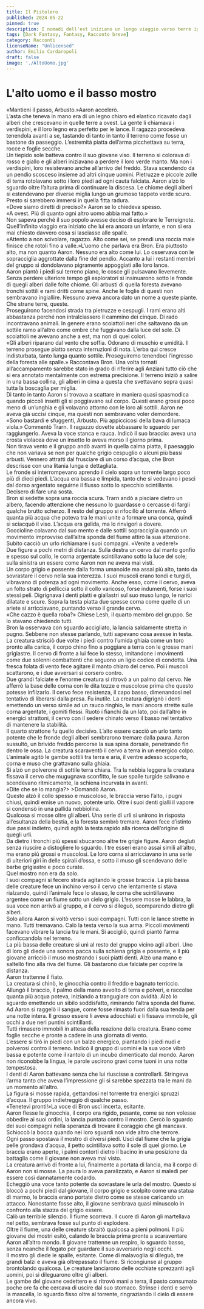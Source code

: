 ```yaml
---
title: Il Pistolero
published: 2024-05-22
pinned: true
description: I nomadi dell'est iniziano un lungo viaggio verso terre ignote, alla ricerca di un posto da chiamare casa.
tags: [Dark Fantasy, Fantasy, Racconto breve]
category: Racconti
licenseName: "Unlicensed"
author: Emilio Cardaropoli
draft: false
image: './AltoUomo.jpg'
---
```


# L'alto uomo e il basso mostro

«Mantieni il passo, Arbusto.»Aaron accelerò. </br>
L’asta che teneva in mano era di un legno chiaro ed elastico ricavato dagli alberi che crescevano in quelle terre a ovest. La gente li chiamava i verdispini, e il loro legno era perfetto per le lance. Il ragazzo procedeva tenendola avanti a se, tastando di tanto in tanto il terreno come fosse un bastone da passeggio. L’estremità piatta dell’arma picchettava su terra, rocce e foglie secche.</br>
Un tiepido sole batteva contro il suo giovane viso. Il terreno si colorava di rosso e giallo e gli alberi iniziavano a perdere il loro verde manto. Ma non i verdispini, loro resistevano anche all’arrivo del freddo.
Stava scendendo da un pendio scosceso insieme ad altri cinque uomini. Pietruzze e piccole zolle di terra rotolavano sotto i loro piedi ad ogni cauta falciata. Aaron alzò lo sguardo oltre l’altura prima di continuare la discesa. Le chiome degli alberi si estendevano per diverse miglia lungo un grumoso tappeto verde scuro. Presto si sarebbero immersi in quella fitta radura.</br>
«Dove siamo diretti di preciso?» Aaron se lo chiedeva spesso.</br>
«A ovest. Più di quanto ogni altro uomo abbia mai fatto.»</br>
Non sapeva perché il suo popolo avesse deciso di esplorare le Terreignote. Quell’infinito viaggio era iniziato che lui era ancora un infante, e non si era mai chiesto davvero cosa si lasciasse alle spalle.</br>
«Attento a non scivolare, ragazzo. Alto come sei, se prendi una roccia male finisce che rotoli fino a valle.»L’uomo che parlava era Bron. Era piuttosto alto, ma non quanto Aaron. Nessuno era alto come lui. Lo osservava con le sopracciglia aggrottate dalla fine del pendio. Accanto a lui i restanti membri del gruppo si dondolavano pigramente appoggiati alle loro lance.</br>
Aaron piantò i piedi sul terreno piano, le cosce gli pulsavano lievemente. Senza perdere ulteriore tempo gli esploratori si insinuarono sotto le fronde di quegli alberi dalle folte chiome. Gli arbusti di quella foresta avevano tronchi sottili e rami dritti come spine. Anche le foglie di questi non sembravano ingiallire. Nessuno aveva ancora dato un nome a queste piante.</br>
Che strane terre, queste.</br>
Proseguirono facendosi strada tra pietruzze e cespugli. I rami erano alti abbastanza perché non intralciassero il cammino dei cinque. Di rado incontravano animali. In genere erano scoiattoli neri che saltavano da un sottile ramo all’altro come ombre che fuggivano dalla luce del sole. Di scoiattoli ne avevano anche a est, ma non di quei colori.</br>
«Gli alberi riparano dal vento che soffia. Odorano di muschio e umidità. Il terreno prosegue piatto senza interruzioni di nota. L’erba qui cresce indisturbata, tanto lunga quanto sottile. Proseguiremo tenendoci l’ingresso della foresta alle spalle.» Raccontava Bron. Una volta tornati all’accampamento sarebbe stato in grado di riferire agli Anziani tutto ciò che si era annotato mentalmente con estrema precisione.
Il terreno iniziò a salire in una bassa collina, gli alberi in cima a questa che svettavano sopra quasi tutta la boscaglia per miglia.</br>
Di tanto in tanto Aaron si trovava a scattare in maniera quasi spasmodica quando piccoli insetti gli si poggiavano sul corpo. Questi erano grossi poco meno di un’unghia e gli volavano attorno con le loro ali sottili. Aaron ne aveva già uccisi cinque, ma questi non sembravano voler demordere.</br>
«Sono bastardi e sfuggenti, Arbusto. Più appiccicosi della bava di lumaca viola.» Commentò Trarn. Il ragazzo dovette abbassare lo sguardo per raggiungerlo. Aveva la voce stanca e rauca. Indicò il suo braccio: aveva una crosta violacea dove un insetto lo aveva morso il giorno prima.</br>
Non tirava vento e il gruppo andò avanti in quella calma piatta, il paesaggio che non variava se non per qualche grigio cespuglio o alcuni più bassi arbusti. Vennero attratti dal frusciare di un corso d’acqua, che Bron descrisse con una litania lunga e dettagliata.</br>
Le fronde si interrompevano aprendo il cielo sopra un torrente largo poco più di dieci piedi. L’acqua era bassa e limpida, tanto che si vedevano i pesci dal dorso argentato seguirne il flusso sotto lo specchio scintillante.</br>
Decisero di fare una sosta.</br>
Bron si sedette sopra una roccia scura. Trarn andò a pisciare dietro un albero, facendo attenzione che nessuno lo guardasse o cercasse di fargli qualche brutto scherzo. Il resto del gruppo si rifocillò al torrente. Afferrò quanta più acqua che poteva tra le mani unite a formare una conca, quindi si sciacquò il viso. L’acqua era gelida, ma lo rinvigorì a dovere.</br>
Goccioline colavano dal suo mento e dalle sottili sopracciglia quando un movimento improvviso dall’altra sponda del fiume attirò la sua attenzione. Subito cacciò un urlo richiamare i suoi compagni. «Venite a vedere!»</br>
Due figure a pochi metri di distanza. Sulla destra un cervo dal manto gonfio e spesso sul collo, le corna argentate scintillavano sotto la luce del sole; sulla sinistra un essere come Aaron non ne aveva mai visti. </br>
Un corpo grigio e possente dalla forma umanoide ma assai più alto, tanto da sovrastare il cervo nella sua interezza. I suoi muscoli erano tondi e turgidi, vibravano di potenza ad ogni movimento. Anche esso, come il cervo, aveva un folto strato di pelliccia sotto il collo varicoso, forse indumenti, forse i suoi stessi peli. Digrignava i denti piatti e giallastri sul suo muso lungo, le narici dilatate e scure. Sopra la testa piatta due spesse corna come quelle di un ariete si arricciavano, puntando verso il grande cervo.</br>
«Che cazzo è quella roba?» Chiese Lesh, il quarto membro del gruppo. Se lo stavano chiedendo tutti.</br>
Bron la osservava con sguardo accigliato, la lancia saldamente stretta in pugno. Sebbene non stesse parlando, tutti sapevano cosa avesse in testa.</br>
La creatura strisciò due volte i piedi contro l’umida ghiaia come un toro pronto alla carica, il corpo chino fino a poggiare a terra con le grosse mani grigiastre. Il cervo di fronte a lui fece lo stesso, imitandone i movimenti come due solenni combattenti che seguono un ligio codice di condotta. Una fresca folata di vento fece agitare il manto chiaro del cervo. Poi i muscoli scattarono, e i due avversari si corsero contro.</br>
Due grandi falciate e l’enorme creatura si ritrovò a un palmo dal cervo. Ne afferrò la base delle corna con le dita tozze e muscolose prima che questo potesse infilzarlo. Il cervo fece resistenza, il capo basso, dimenandosi nel tentativo di liberarsi dalla presa. Fu inutile. La creatura digrignò i denti emettendo un verso simile ad un rauco ringhio, le mani ancora strette sulle corna argentate, i gomiti flessi. Ruotò i fianchi da un lato, poi dall’altro in energici strattoni, il cervo con il sedere chinato verso il basso nel tentativo di mantenere la stabilità. </br>
Il quarto strattone fu quello decisivo. L’alto essere cacciò un urlo tanto potente che le fronde degli alberi sembrarono tremare dalla paura. Aaron sussultò, un brivido freddo percorse la sua spina dorsale, penetrando fin dentro le ossa. La creatura scaraventò il cervo a terra in un energico colpo. L’animale agitò le gambe sottili tra terra e aria, il ventre adesso scoperto, corna e muso che grattavano sulla ghiaia.</br>
Si alzò un polverone di sottile terra chiara. Tra la nebbia leggera la creatura fissava il cervo che mugugnava sconfitto, le sue spalle turgide salivano e scendevano ritmicamente, la schiena incurvata in avanti.</br>
«Dite che se lo mangia?> >Domandò Aaron.</br>
Questo alzò il collo spesso e muscoloso, le braccia verso l’alto, i pugni chiusi, quindi emise un nuovo, potente urlo. Oltre i suoi denti gialli il vapore si condensò in una pallida nebbiolina.</br>
Qualcosa si mosse oltre gli alberi. Una serie di urli si unirono in risposta all’esultanza della bestia, e la foresta sembrò tremare. Aaron fece d’istinto due passi indietro, quindi agitò la testa rapido alla ricerca dell’origine di quegli urli.</br>
Da dietro i tronchi più spessi sbucarono altre tre grigie figure. Aaron deglutì senza riuscire a distogliere lo sguardo.  I tre esseri erano assai simili all’altro, ma erano più grossi e muscolosi. Le loro corna si arricciavano in una serie di ulteriori giri in delle spirali d’ossa, e sotto il muso gli scendevano delle barbe grigiastre e poco curate.</br>
Quel mostro non era da solo.</br>
I suoi compagni si fecero strada agitando le grosse braccia. La più bassa delle creature fece un inchino verso il cervo che lentamente si stava rialzando, quindi l’animale fece lo stesso, le corna che scintillavano argentee come un fiume sotto un cielo grigio. L’essere mosse le labbra, la sua voce non arrivò al gruppo, e il cervo si dileguò, scomparendo dietro gli alberi.</br>
Solo allora Aaron si voltò verso i suoi compagni. Tutti con le lance strette in mano. Tutti tremavano. Calò la testa verso la sua arma. Piccoli movimenti facevano vibrare la lancia tra le mani. Si accigliò, quindi piantò l’arma conficcandola nel terreno.</br>
La più bassa delle creature si unì al resto del gruppo vicino agli alberi. Uno di loro gli diede una sonora pacca sulla schiena grigia e possente, e il più giovane arricciò il muso mostrando i suoi piatti denti. Alzò una mano e saltellò fino alla riva del fiume. Gli bastarono due falciate per coprire la distanza.</br>
Aaron trattenne il fiato.</br>
La creatura si chinò, le ginocchia contro il freddo e bagnato terriccio. Allungò il braccio, il palmo della mano avvolto di terra e polveri, e raccolse quanta più acqua poteva, iniziando a trangugiare con avidità.
Alzò lo sguardo emettendo un sibilo soddisfatto, rimirando l’altra sponda del fiume. Ad Aaron si raggelò il sangue, come fosse rimasto fuori dalla sua tenda per una notte intera. Il grosso essere li aveva adocchiati e li fissava immobile, gli occhi a due neri puntini scintillanti.</br>
Tutti rimasero immobili in attesa della reazione della creatura. Erano come foglie secche e pronte a cadere in una giornata di vento.</br>
L’essere si tirò in piedi con un balzo energico, piantando i piedi nudi e polverosi contro il terreno. Indicò il gruppo di uomini e la sua voce vibrò bassa e potente come il rantolo di un incubo dimenticato dal mondo. Aaron non riconobbe la lingua, le parole uscirono gravi come tuoni in una notte tempestosa.</br>
I denti di Aaron battevano senza che lui riuscisse a controllarli. Stringeva l’arma tanto che aveva l’impressione gli si sarebbe spezzata tra le mani da un momento all’altro.</br>
La figura si mosse rapida, gettandosi nel torrente tra energici spruzzi d’acqua. Il gruppo indietreggiò di qualche passo.</br>
«Tenetevi pronti!»La voce di Bron uscì incerta, esitante.</br>
Aaron flesse le ginocchia, il corpo era rigido, pesante, come se non volesse obbedire ai suoi ordini, la lancia puntata contro il mostro. Cercò lo sguardo dei suoi compagni nella speranza di trovare il coraggio che gli mancava. Schioccò la bocca quando nei loro sguardi non vide altro che terrore.</br>
Ogni passo spostava il mostro di diversi piedi. Uscì dal fiume che la grigia pelle grondava d’acqua, il petto scintillava sotto il sole di quel giorno. Le braccia erano aperte, i palmi contorti dietro il bacino in una posizione da battaglia come il giovane non aveva mai visto.</br>
La creatura arrivò di fronte a lui, finalmente a portata di lancia, ma il corpo di Aaron non si mosse. La paura lo aveva paralizzato, e Aaron si maledì per essere così dannatamente codardo.</br>
Echeggiò una voce tanto potente da sovrastare le urla del mostro. Questo si bloccò a pochi piedi dal giovane, il corpo grigio e scolpito come una statua di marmo, le braccia erano portate dietro come se stesse caricando un attacco. Nonostante fosse alto, il giovane sembrava quasi minuscolo in confronto alla stazza del grigio essere.</br>
Calò un terribile silenzio. Il fiume scorreva. Il cuore di Aaron gli martellava nel petto, sembrava fosse sul punto di esplodere.</br>
Oltre il fiume, una delle creature sbraitò qualcosa a pieni polmoni. Il più giovane dei mostri esitò, calando le braccia prima pronte a scaraventare Aaron all’altro mondo. Il giovane trattenne un respiro, lo sguardo basso, senza neanche il fegato per guardare il suo avversario negli occhi.</br>
Il mostro gli diede le spalle, esitante. Come di malavoglia si dileguò, tre grandi balzi e aveva già oltrepassato il fiume. Si ricongiunse al gruppo brontolando qualcosa. Le creature lanciarono delle occhiate sprezzanti agli uomini, poi si dileguarono oltre gli alberi.</br>
Le gambe del giovane cedettero e si ritrovò mani a terra, il pasto consumato poche ore fa che cercava di uscire dal suo stomaco. Strinse i denti e serrò la mascella, lo sguardo fisso oltre al torrente, ringraziando il cielo di essere ancora vivo.</br>
